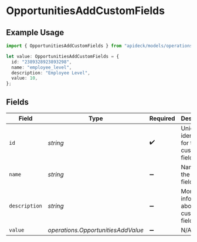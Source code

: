 # OpportunitiesAddCustomFields

## Example Usage

```typescript
import { OpportunitiesAddCustomFields } from "apideck/models/operations";

let value: OpportunitiesAddCustomFields = {
  id: "2389328923893298",
  name: "employee_level",
  description: "Employee Level",
  value: 10,
};
```

## Fields

| Field                                   | Type                                    | Required                                | Description                             | Example                                 |
| --------------------------------------- | --------------------------------------- | --------------------------------------- | --------------------------------------- | --------------------------------------- |
| `id`                                    | *string*                                | :heavy_check_mark:                      | Unique identifier for the custom field. | 2389328923893298                        |
| `name`                                  | *string*                                | :heavy_minus_sign:                      | Name of the custom field.               | employee_level                          |
| `description`                           | *string*                                | :heavy_minus_sign:                      | More information about the custom field | Employee Level                          |
| `value`                                 | *operations.OpportunitiesAddValue*      | :heavy_minus_sign:                      | N/A                                     |                                         |